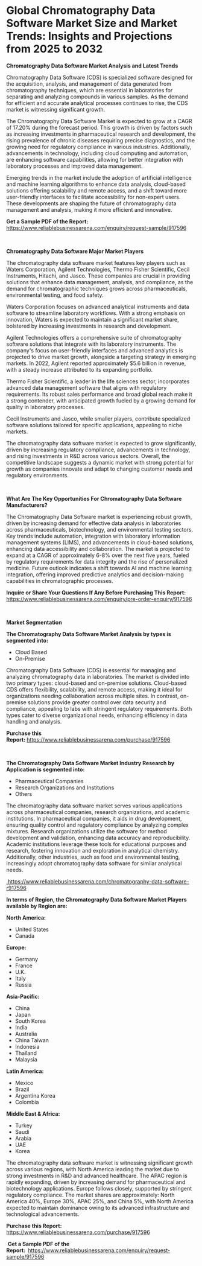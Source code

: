 <p><h1>Global Chromatography Data Software Market Size and Market Trends: Insights and Projections from 2025 to 2032</h1></p><p><strong>Chromatography Data Software Market Analysis and Latest Trends</strong></p>
<p><p>Chromatography Data Software (CDS) is specialized software designed for the acquisition, analysis, and management of data generated from chromatography techniques, which are essential in laboratories for separating and analyzing compounds in various samples. As the demand for efficient and accurate analytical processes continues to rise, the CDS market is witnessing significant growth. </p><p>The Chromatography Data Software Market is expected to grow at a CAGR of 17.20% during the forecast period. This growth is driven by factors such as increasing investments in pharmaceutical research and development, the rising prevalence of chronic diseases requiring precise diagnostics, and the growing need for regulatory compliance in various industries. Additionally, advancements in technology, including cloud computing and automation, are enhancing software capabilities, allowing for better integration with laboratory processes and improved data management.</p><p>Emerging trends in the market include the adoption of artificial intelligence and machine learning algorithms to enhance data analysis, cloud-based solutions offering scalability and remote access, and a shift toward more user-friendly interfaces to facilitate accessibility for non-expert users. These developments are shaping the future of chromatography data management and analysis, making it more efficient and innovative.</p></p>
<p><strong>Get a Sample PDF of the Report:&nbsp;</strong> <a href="https://www.reliablebusinessarena.com/enquiry/request-sample/917596?utm_campaign=2960&utm_medium=2&utm_source=Github&utm_content=ia&utm_term=16042025&utm_id=chromatography-data-software">https://www.reliablebusinessarena.com/enquiry/request-sample/917596</a></p>
<p>&nbsp;</p>
<p><strong>Chromatography Data Software Major Market Players</strong></p>
<p><p>The chromatography data software market features key players such as Waters Corporation, Agilent Technologies, Thermo Fisher Scientific, Cecil Instruments, Hitachi, and Jasco. These companies are crucial in providing solutions that enhance data management, analysis, and compliance, as the demand for chromatographic techniques grows across pharmaceuticals, environmental testing, and food safety.</p><p>Waters Corporation focuses on advanced analytical instruments and data software to streamline laboratory workflows. With a strong emphasis on innovation, Waters is expected to maintain a significant market share, bolstered by increasing investments in research and development.</p><p>Agilent Technologies offers a comprehensive suite of chromatography software solutions that integrate with its laboratory instruments. The company's focus on user-friendly interfaces and advanced analytics is projected to drive market growth, alongside a targeting strategy in emerging markets. In 2022, Agilent reported approximately $5.6 billion in revenue, with a steady increase attributed to its expanding portfolio.</p><p>Thermo Fisher Scientific, a leader in the life sciences sector, incorporates advanced data management software that aligns with regulatory requirements. Its robust sales performance and broad global reach make it a strong contender, with anticipated growth fueled by a growing demand for quality in laboratory processes.</p><p>Cecil Instruments and Jasco, while smaller players, contribute specialized software solutions tailored for specific applications, appealing to niche markets.</p><p>The chromatography data software market is expected to grow significantly, driven by increasing regulatory compliance, advancements in technology, and rising investments in R&D across various sectors. Overall, the competitive landscape suggests a dynamic market with strong potential for growth as companies innovate and adapt to changing customer needs and regulatory environments.</p></p>
<p>&nbsp;</p>
<p><strong>What Are The Key Opportunities For Chromatography Data Software Manufacturers?</strong></p>
<p><p>The Chromatography Data Software market is experiencing robust growth, driven by increasing demand for effective data analysis in laboratories across pharmaceuticals, biotechnology, and environmental testing sectors. Key trends include automation, integration with laboratory information management systems (LIMS), and advancements in cloud-based solutions, enhancing data accessibility and collaboration. The market is projected to expand at a CAGR of approximately 6-8% over the next five years, fueled by regulatory requirements for data integrity and the rise of personalized medicine. Future outlook indicates a shift towards AI and machine learning integration, offering improved predictive analytics and decision-making capabilities in chromatographic processes.</p></p>
<p><strong>Inquire or Share Your Questions If Any Before Purchasing This Report:</strong> <a href="https://www.reliablebusinessarena.com/enquiry/pre-order-enquiry/917596?utm_campaign=2960&utm_medium=2&utm_source=Github&utm_content=ia&utm_term=16042025&utm_id=chromatography-data-software">https://www.reliablebusinessarena.com/enquiry/pre-order-enquiry/917596</a></p>
<p>&nbsp;</p>
<p><strong>Market Segmentation</strong></p>
<p><strong>The Chromatography Data Software Market Analysis by types is segmented into:</strong></p>
<p><ul><li>Cloud Based</li><li>On-Premise</li></ul></p>
<p><p>Chromatography Data Software (CDS) is essential for managing and analyzing chromatography data in laboratories. The market is divided into two primary types: cloud-based and on-premise solutions. Cloud-based CDS offers flexibility, scalability, and remote access, making it ideal for organizations needing collaboration across multiple sites. In contrast, on-premise solutions provide greater control over data security and compliance, appealing to labs with stringent regulatory requirements. Both types cater to diverse organizational needs, enhancing efficiency in data handling and analysis.</p></p>
<p><strong>Purchase this Report:&nbsp;</strong><a href="https://www.reliablebusinessarena.com/purchase/917596?utm_campaign=2960&utm_medium=2&utm_source=Github&utm_content=ia&utm_term=16042025&utm_id=chromatography-data-software">https://www.reliablebusinessarena.com/purchase/917596</a></p>
<p>&nbsp;</p>
<p><strong>The Chromatography Data Software Market Industry Research by Application is segmented into:</strong></p>
<p><ul><li>Pharmaceutical Companies</li><li>Research Organizations and Institutions</li><li>Others</li></ul></p>
<p><p>The chromatography data software market serves various applications across pharmaceutical companies, research organizations, and academic institutions. In pharmaceutical companies, it aids in drug development, ensuring quality control and regulatory compliance by analyzing complex mixtures. Research organizations utilize the software for method development and validation, enhancing data accuracy and reproducibility. Academic institutions leverage these tools for educational purposes and research, fostering innovation and exploration in analytical chemistry. Additionally, other industries, such as food and environmental testing, increasingly adopt chromatography data software for similar analytical needs.</p></p>
<p><a href="https://www.reliablebusinessarena.com/chromatography-data-software-r917596?utm_campaign=2960&utm_medium=2&utm_source=Github&utm_content=ia&utm_term=16042025&utm_id=chromatography-data-software">&nbsp;https://www.reliablebusinessarena.com/chromatography-data-software-r917596</a></p>
<p><strong>In terms of Region, the Chromatography Data Software Market Players available by Region are:</strong></p>
<p>
    <p> <strong> North America: </strong>
        <ul>
            <li>United States</li>
            <li>Canada</li>
        </ul>
        </p> 
    <p> <strong> Europe: </strong>
        <ul>
            <li>Germany</li>
            <li>France</li>
            <li>U.K.</li>
            <li>Italy</li>
            <li>Russia</li>
        </ul>
        </p> 
    <p> <strong> Asia-Pacific: </strong>
        <ul>
            <li>China</li>
            <li>Japan</li>
            <li>South Korea</li>
            <li>India</li>
            <li>Australia</li>
            <li>China Taiwan</li>
            <li>Indonesia</li>
            <li>Thailand</li>
            <li>Malaysia</li>
        </ul>
        </p> 
    <p> <strong> Latin America: </strong>
        <ul>
            <li>Mexico</li>
            <li>Brazil</li>
            <li>Argentina Korea</li>
            <li>Colombia</li>
        </ul>
        </p> 
    <p> <strong> Middle East & Africa: </strong>
        <ul>
            <li>Turkey</li>
            <li>Saudi</li>
            <li>Arabia</li>
            <li>UAE</li>
            <li>Korea</li>
        </ul>
    </p>
    </p>
<p><p>The chromatography data software market is witnessing significant growth across various regions, with North America leading the market due to strong investments in R&D and advanced healthcare. The APAC region is rapidly expanding, driven by increasing demand for pharmaceutical and biotechnology applications. Europe follows closely, supported by stringent regulatory compliance. The market shares are approximately: North America 40%, Europe 30%, APAC 25%, and China 5%, with North America expected to maintain dominance owing to its advanced infrastructure and technological advancements.</p></p>
<p><strong>Purchase this Report: </strong><a href="https://www.reliablebusinessarena.com/purchase/917596?utm_campaign=2960&utm_medium=2&utm_source=Github&utm_content=ia&utm_term=16042025&utm_id=chromatography-data-software">https://www.reliablebusinessarena.com/purchase/917596</a></p>
<p>&nbsp;<strong>Get a Sample PDF of the Report:&nbsp;&nbsp;</strong><a href="https://www.reliablebusinessarena.com/enquiry/request-sample/917596?utm_campaign=2960&utm_medium=2&utm_source=Github&utm_content=ia&utm_term=16042025&utm_id=chromatography-data-software">https://www.reliablebusinessarena.com/enquiry/request-sample/917596</a></p>
<p><strong></strong></p>
<p><p></p><p></p><p></p></p>